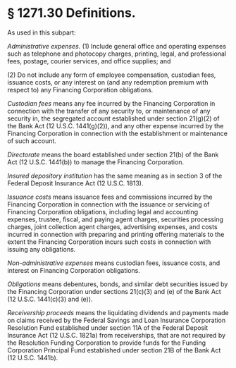 # § 1271.30   Definitions.

As used in this subpart:


*Administrative expenses.* (1) Include general office and operating expenses such as telephone and photocopy charges, printing, legal, and professional fees, postage, courier services, and office supplies; and


(2) Do not include any form of employee compensation, custodian fees, issuance costs, or any interest on (and any redemption premium with respect to) any Financing Corporation obligations.


*Custodian fees* means any fee incurred by the Financing Corporation in connection with the transfer of any security to, or maintenance of any security in, the segregated account established under section 21(g)(2) of the Bank Act (12 U.S.C. 1441(g)(2)), and any other expense incurred by the Financing Corporation in connection with the establishment or maintenance of such account.


*Directorate* means the board established under section 21(b) of the Bank Act (12 U.S.C. 1441(b)) to manage the Financing Corporation.


*Insured depository institution* has the same meaning as in section 3 of the Federal Deposit Insurance Act (12 U.S.C. 1813).


*Issuance costs* means issuance fees and commissions incurred by the Financing Corporation in connection with the issuance or servicing of Financing Corporation obligations, including legal and accounting expenses, trustee, fiscal, and paying agent charges, securities processing charges, joint collection agent charges, advertising expenses, and costs incurred in connection with preparing and printing offering materials to the extent the Financing Corporation incurs such costs in connection with issuing any obligations.


*Non-administrative expenses* means custodian fees, issuance costs, and interest on Financing Corporation obligations.


*Obligations* means debentures, bonds, and similar debt securities issued by the Financing Corporation under sections 21(c)(3) and (e) of the Bank Act (12 U.S.C. 1441(c)(3) and (e)).


*Receivership proceeds* means the liquidating dividends and payments made on claims received by the Federal Savings and Loan Insurance Corporation Resolution Fund established under section 11A of the Federal Deposit Insurance Act (12 U.S.C. 1821a) from receiverships, that are not required by the Resolution Funding Corporation to provide funds for the Funding Corporation Principal Fund established under section 21B of the Bank Act (12 U.S.C. 1441b).




